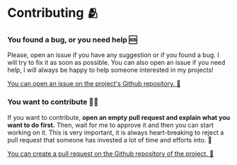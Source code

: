 # Contributing 🫂

### You found a bug, or you need help 🆘

Please, open an issue if you have any suggestion or if you found a bug. I will try to fix it as soon as possible.
You can also open an issue if you need help, I will always be happy to help someone interested in my projects!

[You can open an issue on the project's Github repository. 🐙](https://github.com/SkwalExe/fractalistic/issues)

### You want to contribute 🧑‍💻

If you want to contribute, **open an empty pull request and explain what you want to do first.**
Then, wait for me to approve it and then you can start working on it.
This is very important, it is always heart-breaking to reject a pull 
request that someone has invested a lot of time and efforts into. 🙁

[You can create a pull request on the Github repository of the project. 🐙](https://github.com/SkwalExe/fractalistic/pulls)

